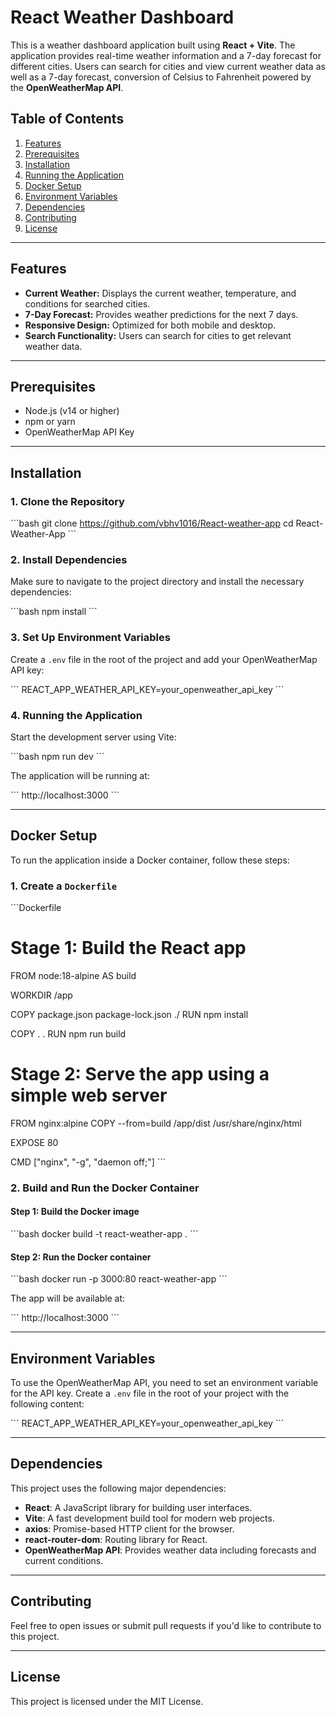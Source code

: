 
# React Weather Dashboard

This is a weather dashboard application built using **React + Vite**. The application provides real-time weather information and a 7-day forecast for different cities. Users can search for cities and view current weather data as well as a 7-day forecast, conversion of Celsius to Fahrenheit powered by the **OpenWeatherMap API**.

## Table of Contents
1. [Features](#features)
2. [Prerequisites](#prerequisites)
3. [Installation](#installation)
4. [Running the Application](#running-the-application)
5. [Docker Setup](#docker-setup)
6. [Environment Variables](#environment-variables)
7. [Dependencies](#dependencies)
8. [Contributing](#contributing)
9. [License](#license)

---

## Features

- **Current Weather:** Displays the current weather, temperature, and conditions for searched cities.
- **7-Day Forecast:** Provides weather predictions for the next 7 days.
- **Responsive Design:** Optimized for both mobile and desktop.
- **Search Functionality:** Users can search for cities to get relevant weather data.

---

## Prerequisites

- Node.js (v14 or higher)
- npm or yarn
- OpenWeatherMap API Key

---

## Installation

### 1. Clone the Repository

\`\`\`bash
git clone https://github.com/vbhv1016/React-weather-app
cd React-Weather-App
\`\`\`

### 2. Install Dependencies

Make sure to navigate to the project directory and install the necessary dependencies:

\`\`\`bash
npm install
\`\`\`

### 3. Set Up Environment Variables

Create a `.env` file in the root of the project and add your OpenWeatherMap API key:

\`\`\`
REACT_APP_WEATHER_API_KEY=your_openweather_api_key
\`\`\`

### 4. Running the Application

Start the development server using Vite:

\`\`\`bash
npm run dev
\`\`\`

The application will be running at:

\`\`\`
http://localhost:3000
\`\`\`

---

## Docker Setup

To run the application inside a Docker container, follow these steps:

### 1. Create a `Dockerfile`

\`\`\`Dockerfile
# Stage 1: Build the React app
FROM node:18-alpine AS build

WORKDIR /app

COPY package.json package-lock.json ./
RUN npm install

COPY . .
RUN npm run build

# Stage 2: Serve the app using a simple web server
FROM nginx:alpine
COPY --from=build /app/dist /usr/share/nginx/html

EXPOSE 80

CMD ["nginx", "-g", "daemon off;"]
\`\`\`

### 2. Build and Run the Docker Container

#### Step 1: Build the Docker image

\`\`\`bash
docker build -t react-weather-app .
\`\`\`

#### Step 2: Run the Docker container

\`\`\`bash
docker run -p 3000:80 react-weather-app
\`\`\`

The app will be available at:

\`\`\`
http://localhost:3000
\`\`\`

---

## Environment Variables

To use the OpenWeatherMap API, you need to set an environment variable for the API key. Create a `.env` file in the root of your project with the following content:

\`\`\`
REACT_APP_WEATHER_API_KEY=your_openweather_api_key
\`\`\`

---

## Dependencies

This project uses the following major dependencies:

- **React**: A JavaScript library for building user interfaces.
- **Vite**: A fast development build tool for modern web projects.
- **axios**: Promise-based HTTP client for the browser.
- **react-router-dom**: Routing library for React.
- **OpenWeatherMap API**: Provides weather data including forecasts and current conditions.

---

## Contributing

Feel free to open issues or submit pull requests if you'd like to contribute to this project.

---

## License

This project is licensed under the MIT License.
